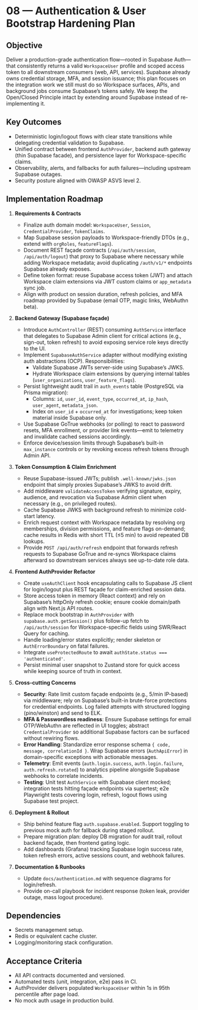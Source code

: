 # 08 — Authentication & User Bootstrap Hardening Plan

## Objective
Deliver a production-grade authentication flow—rooted in Supabase Auth—that consistently returns a valid `WorkspaceUser` profile and scoped access token to all downstream consumers (web, API, services). Supabase already owns credential storage, MFA, and session issuance; this plan focuses on the integration work we still must do so Workspace surfaces, APIs, and background jobs consume Supabase’s tokens safely. We keep the Open/Closed Principle intact by extending around Supabase instead of re-implementing it.

## Key Outcomes
- Deterministic login/logout flows with clear state transitions while delegating credential validation to Supabase.
- Unified contract between frontend `AuthProvider`, backend auth gateway (thin Supabase facade), and persistence layer for Workspace-specific claims.
- Observability, alerts, and fallbacks for auth failures—including upstream Supabase outages.
- Security posture aligned with OWASP ASVS level 2.

## Implementation Roadmap
1. **Requirements & Contracts**
   - Finalize auth domain model: `WorkspaceUser`, `Session`, `CredentialProvider`, `TokenClaims`.
   - Map Supabase session payloads to Workspace-friendly DTOs (e.g., extend with `orgRoles`, `featureFlags`).
   - Document REST façade contracts (`/api/auth/session`, `/api/auth/logout`) that proxy to Supabase where necessary while adding Workspace metadata; avoid duplicating `/auth/v1/*` endpoints Supabase already exposes.
   - Define token format: reuse Supabase access token (JWT) and attach Workspace claim extensions via JWT custom claims or `app_metadata` sync job.
   - Align with product on session duration, refresh policies, and MFA roadmap provided by Supabase (email OTP, magic links, WebAuthn beta).

2. **Backend Gateway (Supabase façade)**
   - Introduce `AuthController` (REST) consuming `AuthService` interface that delegates to Supabase Admin client for critical actions (e.g., sign-out, token refresh) to avoid exposing service role keys directly to the UI.
   - Implement `SupabaseAuthService` adapter without modifying existing auth abstractions (OCP). Responsibilities:
     - Validate Supabase JWTs server-side using Supabase’s JWKS.
     - Hydrate Workspace claim extensions by querying internal tables (`user_organizations`, `user_feature_flags`).
   - Persist lightweight audit trail in `auth_events` table (PostgreSQL via Prisma migration):
     - Columns: `id`, `user_id`, `event_type`, `occurred_at`, `ip_hash`, `user_agent`, `metadata_json`.
     - Index on `user_id` + `occurred_at` for investigations; keep token material inside Supabase only.
   - Use Supabase GoTrue webhooks (or polling) to react to password resets, MFA enrollment, or provider link events—emit to telemetry and invalidate cached sessions accordingly.
   - Enforce device/session limits through Supabase’s built-in `max_instance` controls or by revoking excess refresh tokens through Admin API.

3. **Token Consumption & Claim Enrichment**
   - Reuse Supabase-issued JWTs; publish `.well-known/jwks.json` endpoint that simply proxies Supabase’s JWKS to avoid drift.
   - Add middleware `validateAccessToken` verifying signature, expiry, audience, and revocation via Supabase Admin client when necessary (e.g., on privileged routes).
   - Cache Supabase JWKS with background refresh to minimize cold-start latency.
   - Enrich request context with Workspace metadata by resolving org memberships, division permissions, and feature flags on-demand; cache results in Redis with short TTL (≤5 min) to avoid repeated DB lookups.
   - Provide `POST /api/auth/refresh` endpoint that forwards refresh requests to Supabase GoTrue and re-syncs Workspace claims afterward so downstream services always see up-to-date role data.

4. **Frontend AuthProvider Refactor**
   - Create `useAuthClient` hook encapsulating calls to Supabase JS client for login/logout plus REST façade for claim-enriched session data.
   - Store access token in memory (React context) and rely on Supabase’s httpOnly refresh cookie; ensure cookie domain/path align with Next.js API routes.
   - Replace mock bootstrap in `AuthProvider` with `supabase.auth.getSession()` plus follow-up fetch to `/api/auth/session` for Workspace-specific fields using SWR/React Query for caching.
   - Handle loading/error states explicitly; render skeleton or `AuthErrorBoundary` on fatal failures.
   - Integrate `useProtectedRoute` to await `authState.status === 'authenticated'`.
   - Persist minimal user snapshot to Zustand store for quick access while keeping source of truth in context.

5. **Cross-cutting Concerns**
   - **Security**: Rate limit custom façade endpoints (e.g., 5/min IP-based) via middleware; rely on Supabase’s built-in brute-force protections for credential endpoints. Log failed attempts with structured logging (pino/winston) and send to ELK.
   - **MFA & Passwordless readiness**: Ensure Supabase settings for email OTP/WebAuthn are reflected in UI toggles; abstract `CredentialProvider` so additional Supabase factors can be surfaced without rewiring flows.
   - **Error Handling**: Standardize error response schema `{ code, message, correlationId }`. Wrap Supabase errors (`AuthApiError`) in domain-specific exceptions with actionable messages.
   - **Telemetry**: Emit events (`auth.login.success`, `auth.login.failure`, `auth.refresh.rotated`) to analytics pipeline alongside Supabase webhooks to correlate incidents.
   - **Testing**: Unit test `AuthService` with Supabase client mocked; integration tests hitting façade endpoints via supertest; e2e Playwright tests covering login, refresh, logout flows using Supabase test project.

6. **Deployment & Rollout**
   - Ship behind feature flag `auth.supabase.enabled`. Support toggling to previous mock auth for fallback during staged rollout.
   - Prepare migration plan: deploy DB migration for audit trail, rollout backend façade, then frontend gating logic.
   - Add dashboards (Grafana) tracking Supabase login success rate, token refresh errors, active sessions count, and webhook failures.

7. **Documentation & Runbooks**
   - Update `docs/authentication.md` with sequence diagrams for login/refresh.
   - Provide on-call playbook for incident response (token leak, provider outage, mass logout procedure).

## Dependencies
- Secrets management setup.
- Redis or equivalent cache cluster.
- Logging/monitoring stack configuration.

## Acceptance Criteria
- All API contracts documented and versioned.
- Automated tests (unit, integration, e2e) pass in CI.
- AuthProvider delivers populated `WorkspaceUser` within 1s in 95th percentile after page load.
- No mock auth usage in production build.
